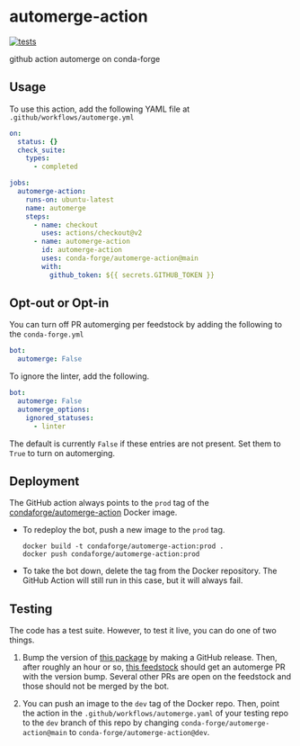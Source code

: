# automerge-action
[![tests](https://github.com/conda-forge/automerge-action/actions/workflows/tests.yml/badge.svg)](https://github.com/conda-forge/automerge-action/actions/workflows/tests.yml)

github action automerge on conda-forge

## Usage

To use this action, add the following YAML file at `.github/workflows/automerge.yml`

```yaml
on:
  status: {}
  check_suite:
    types:
      - completed

jobs:
  automerge-action:
    runs-on: ubuntu-latest
    name: automerge
    steps:
      - name: checkout
        uses: actions/checkout@v2
      - name: automerge-action
        id: automerge-action
        uses: conda-forge/automerge-action@main
        with:
          github_token: ${{ secrets.GITHUB_TOKEN }}
```

## Opt-out or Opt-in

You can turn off PR automerging per feedstock by adding the following to the
`conda-forge.yml`

```yaml
bot:
  automerge: False
```

To ignore the linter, add the following.

```yaml
bot:
  automerge: False
  automerge_options:
    ignored_statuses:
      - linter
```

The default is currently `False` if these entries are not present. Set them to `True`
to turn on automerging.

## Deployment

The GitHub action always points to the `prod` tag of the
[condaforge/automerge-action](https://hub.docker.com/repository/docker/condaforge/automerge-action)
Docker image.

 - To redeploy the bot, push a new image to the `prod` tag.

   ```
   docker build -t condaforge/automerge-action:prod .
   docker push condaforge/automerge-action:prod
   ```

 - To take the bot down, delete the tag from the Docker repository. The GitHub Action
   will still run in this case, but it will always fail.

## Testing

The code has a test suite. However, to test it live, you can do one of two things.

1. Bump the version of [this package](https://github.com/regro/cf-autotick-bot-test-package)
   by making a GitHub release. Then, after roughly an hour or so,
   [this feedstock](https://github.com/conda-forge/cf-autotick-bot-test-package-feedstock)
   should get an automerge PR with the version bump. Several other PRs are open on the feedstock and those
   should not be merged by the bot.

2. You can push an image to the `dev` tag of the Docker repo. Then, point the action in
   the `.github/workflows/automerge.yaml` of your testing repo to the `dev` branch of
   this repo by changing `conda-forge/automerge-action@main` to `conda-forge/automerge-action@dev`.
